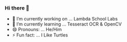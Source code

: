 ### Hi there 👋

<!--
**ahvblackwelltech/ahvblackwelltech** is a ✨ _special_ ✨ repository because its `README.md` (this file) appears on your GitHub profile.

Here are some ideas to get you started:
-->
- 🔭 I’m currently working on ... Lambda School Labs
- 🌱 I’m currently learning ... Tesseract OCR & OpenCV
- 😄 Pronouns: ... He/Him
- ⚡ Fun fact: ... I Like Turtles
